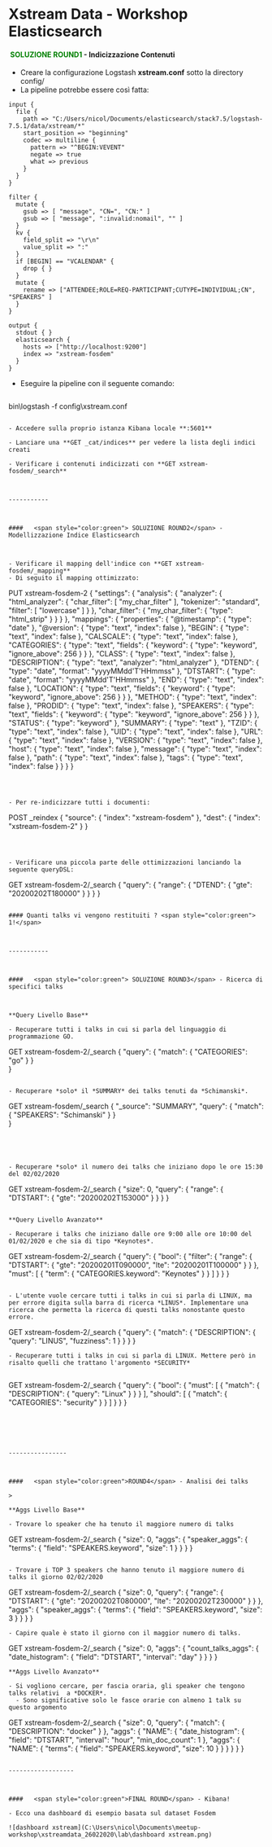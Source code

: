 # Xstream Data - Workshop Elasticsearch



####  <span style="color:green"> SOLUZIONE ROUND1</span> - Indicizzazione Contenuti 



- Creare la configurazione Logstash **xstream.conf** sotto la directory config/
- La pipeline potrebbe essere così fatta:


```
input {
  file {
    path => "C:/Users/nicol/Documents/elasticsearch/stack7.5/logstash-7.5.1/data/xstream/*"
    start_position => "beginning"
    codec => multiline {
      pattern => "^BEGIN:VEVENT"
      negate => true
      what => previous
    }
  }
}

filter {
  mutate { 
    gsub => [ "message", "CN=", "CN:" ]
    gsub => [ "message", ":invalid:nomail", "" ]
  }
  kv {
    field_split => "\r\n"
    value_split => ":"
  }
  if [BEGIN] == "VCALENDAR" {
    drop { }
  }
  mutate {
    rename => ["ATTENDEE;ROLE=REQ-PARTICIPANT;CUTYPE=INDIVIDUAL;CN", "SPEAKERS" ]
  }
}

output {
  stdout { }
  elasticsearch {
    hosts => ["http://localhost:9200"]
    index => "xstream-fosdem"
  }
}

```

- Eseguire la pipeline con il seguente comando:


  ```
bin\logstash -f config\xstream.conf
  ```

- Accedere sulla proprio istanza Kibana locale **:5601**

- Lanciare una **GET _cat/indices** per vedere la lista degli indici creati

- Verificare i contenuti indicizzati con **GET xstream-fosdem/_search**



-----------



####   <span style="color:green"> SOLUZIONE ROUND2</span> - Modellizzazione Indice Elasticsearch



- Verificare il mapping dell'indice con **GET xstream-fosdem/_mapping**
- Di seguito il mapping ottimizzato:
```
PUT xstream-fosdem-2
{
  "settings": {
    "analysis": {
      "analyzer": {
        "html_analyzer": {
          "char_filter": [
            "my_char_filter"
          ],
          "tokenizer": "standard",
          "filter": [
            "lowercase"
          ]
        }
      },
      "char_filter": {
        "my_char_filter": {
          "type": "html_strip"
        }
      }
    }
  },
  "mappings": {
    "properties": {
      "@timestamp": {
        "type": "date"
      },
      "@version": {
        "type": "text",
        "index": false
      },
      "BEGIN": {
        "type": "text",
        "index": false
      },
      "CALSCALE": {
        "type": "text",
        "index": false
      },
      "CATEGORIES": {
        "type": "text",
        "fields": {
          "keyword": {
            "type": "keyword",
            "ignore_above": 256
          }
        }
      },
      "CLASS": {
        "type": "text",
        "index": false
      },
      "DESCRIPTION": {
        "type": "text",
        "analyzer": "html_analyzer"
      },
      "DTEND": {
        "type": "date",
        "format": "yyyyMMdd'T'HHmmss"
      },
      "DTSTART": {
        "type": "date",
        "format": "yyyyMMdd'T'HHmmss"
      },
      "END": {
        "type": "text",
        "index": false
      },
      "LOCATION": {
        "type": "text",
        "fields": {
          "keyword": {
            "type": "keyword",
            "ignore_above": 256
          }
        }
      },
      "METHOD": {
        "type": "text",
        "index": false
      },
      "PRODID": {
        "type": "text",
        "index": false
      },
      "SPEAKERS": {
        "type": "text",
        "fields": {
          "keyword": {
            "type": "keyword",
            "ignore_above": 256
          }
        }
      },
      "STATUS": {
        "type": "keyword"
      },
      "SUMMARY": {
        "type": "text"
      },
      "TZID": {
        "type": "text",
        "index": false
      },
      "UID": {
        "type": "text",
        "index": false
      },
      "URL": {
        "type": "text",
        "index": false
      },
      "VERSION": {
        "type": "text",
        "index": false
      },
      "host": {
        "type": "text",
        "index": false
      },
      "message": {
        "type": "text",
        "index": false
      },
      "path": {
        "type": "text",
        "index": false
      },
      "tags": {
        "type": "text",
        "index": false
      }
    }
  }
}
```



- Per re-indicizzare tutti i documenti:

```
POST _reindex
{
  "source": {
    "index": "xstream-fosdem"
  },
  "dest": {
    "index": "xstream-fosdem-2"
  }
}
```



- Verificare una piccola parte delle ottimizzazioni lanciando la seguente queryDSL:

```
GET xstream-fosdem-2/_search
{
  "query": {
    "range": {
      "DTEND": {
        "gte": "20200202T180000"
      }
    }
  }
}
```

#### Quanti talks vi vengono restituiti ? <span style="color:green"> 1!</span>



-----------



####   <span style="color:green"> SOLUZIONE ROUND3</span> - Ricerca di specifici talks



**Query Livello Base**

- Recuperare tutti i talks in cui si parla del linguaggio di programmazione GO.

```
GET xstream-fosdem-2/_search
{
  "query": {
    "match": {
      "CATEGORIES": "go"
    }
  }  
}

```

- Recuperare *solo* il *SUMMARY* dei talks tenuti da *Schimanski*.

```
GET xstream-fosdem/_search
{
  "_source": "SUMMARY", 
  "query": {
    "match": {
      "SPEAKERS": "Schimanski"
    }
  }  
}
```




- Recuperare *solo* il numero dei talks che iniziano dopo le ore 15:30 del 02/02/2020
```
GET xstream-fosdem-2/_search
{
  "size": 0, 
  "query": {
    "range": {
      "DTSTART": {
        "gte": "20200202T153000"
      }
    }
  }
}
```

**Query Livello Avanzato**

- Recuperare i talks che iniziano dalle ore 9:00 alle ore 10:00 del 01/02/2020 e che sia di tipo *Keynotes*.

```
GET xstream-fosdem-2/_search
{
  "query": {
    "bool": {
      "filter": {
        "range": {
          "DTSTART": {
            "gte": "20200201T090000",
            "lte": "20200201T100000"
          }
        }
      }, 
      "must": [
        {
          "term": {
            "CATEGORIES.keyword": "Keynotes"
          }
        }
      ]
    }
  }
}
```

- L'utente vuole cercare tutti i talks in cui si parla di LINUX, ma per errore digita sulla barra di ricerca *LINUS*. Implementare una ricerca che permetta la ricerca di questi talks nonostante questo errore.

```
GET xstream-fosdem-2/_search
{
  "query": {
    "match": {
      "DESCRIPTION": {
        "query": "LINUS",
        "fuzziness": 1
      }
    }
  }
}
```
- Recuperare tutti i talks in cui si parla di LINUX. Mettere però in risalto quelli che trattano l'argomento *SECURITY*


```
GET xstream-fosdem-2/_search
{
  "query": {
    "bool": {
      "must": [
        {
          "match": {
            "DESCRIPTION":  {
              "query": "Linux"
            }
          }
        }
      ],
      "should": [
        {
          "match": {
            "CATEGORIES": "security"
          }
        }
      ]
    }
  }
}
```





----------------



####   <span style="color:green">ROUND4</span> - Analisi dei talks

> 

**Aggs Livello Base**

- Trovare lo speaker che ha tenuto il maggiore numero di talks

```
GET xstream-fosdem-2/_search
{
  "size": 0, 
  "aggs": {
    "speaker_aggs": {
      "terms": {
        "field": "SPEAKERS.keyword",
        "size": 1
      }
    }
  }
}
```

- Trovare i TOP 3 speakers che hanno tenuto il maggiore numero di talks il giorno 02/02/2020

```
GET xstream-fosdem-2/_search
{
  "size": 0, 
  "query": {
    "range": {
      "DTSTART": {
        "gte": "20200202T080000",
        "lte": "20200202T230000"
      }
    }
  }, 
  "aggs": {
    "speaker_aggs": {
      "terms": {
        "field": "SPEAKERS.keyword",
        "size": 3
      }
    }
  }
}
```
- Capire quale è stato il giorno con il maggior numero di talks. 
```
GET xstream-fosdem-2/_search
{
  "size": 0, 
  "aggs": {
    "count_talks_aggs": {
      "date_histogram": {
        "field": "DTSTART",
        "interval": "day"
      }
    }
  }
}
```
**Aggs Livello Avanzato**

- Si vogliono cercare, per fascia oraria, gli speaker che tengono talks relativi  a *DOCKER*.
  - Sono significative solo le fasce orarie con almeno 1 talk su questo argomento

```
GET xstream-fosdem-2/_search
{
  "size": 0,
  "query": {
    "match": {
      "DESCRIPTION": "docker"
    }
  }, 
  "aggs": {
    "NAME": {
      "date_histogram": {
        "field": "DTSTART",
        "interval": "hour",
        "min_doc_count": 1
      },
      "aggs": {
        "NAME": {
          "terms": {
            "field": "SPEAKERS.keyword",
            "size": 10
          }
        }
      }
    }
  }
}
```

------------------



####   <span style="color:green">FINAL ROUND</span> - Kibana!

- Ecco una dashboard di esempio basata sul dataset Fosdem

![dashboard xstream](C:\Users\nicol\Documents\meetup-workshop\xstreamdata_26022020\lab\dashboard xstream.png)